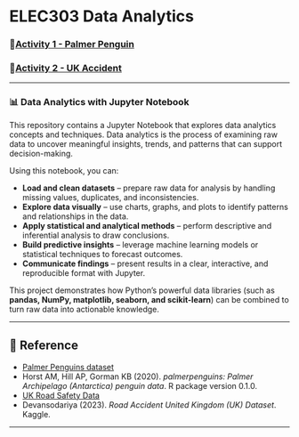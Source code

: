 # ELEC303 Data Analytics 

### 🐧[Activity 1 - Palmer Penguin](https://github.com/raiahyxs/Data-Analytics/blob/main/ITELEC03/activity%201.ipynb)
### 🛑[Activity 2 - UK Accident](https://nbviewer.org/github/raiahyxs/Data-Analytics/blob/main/ITELEC03/activity%202.ipynb)

---

### 📊 Data Analytics with Jupyter Notebook

This repository contains a Jupyter Notebook that explores data analytics concepts and techniques. Data analytics is the process of examining raw data to uncover meaningful insights, trends, and patterns that can support decision-making.

Using this notebook, you can:

* **Load and clean datasets** – prepare raw data for analysis by handling missing values, duplicates, and inconsistencies.
* **Explore data visually** – use charts, graphs, and plots to identify patterns and relationships in the data.
* **Apply statistical and analytical methods** – perform descriptive and inferential analysis to draw conclusions.
* **Build predictive insights** – leverage machine learning models or statistical techniques to forecast outcomes.
* **Communicate findings** – present results in a clear, interactive, and reproducible format with Jupyter.

This project demonstrates how Python’s powerful data libraries (such as **pandas, NumPy, matplotlib, seaborn, and scikit-learn**) can be combined to turn raw data into actionable knowledge.

---

## 🔗 Reference
- [Palmer Penguins dataset](https://allisonhorst.github.io/palmerpenguins/)  
- Horst AM, Hill AP, Gorman KB (2020). *palmerpenguins: Palmer Archipelago (Antarctica) penguin data*. R package version 0.1.0.
- [UK Road Safety Data](https://www.kaggle.com/datasets/devansodariya/road-accident-united-kingdom-uk-dataset)  
- Devansodariya (2023). *Road Accident United Kingdom (UK) Dataset*. Kaggle.

---

